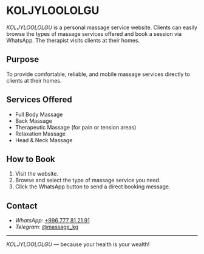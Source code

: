 # KOLJYLOOLOLGU

*KOLJYLOOLOLGU* is a personal massage service website. Clients can easily browse the types of massage services offered and book a session via WhatsApp. The therapist visits clients at their homes.

## Purpose

To provide comfortable, reliable, and mobile massage services directly to clients at their homes.

## Services Offered

- Full Body Massage  
- Back Massage  
- Therapeutic Massage (for pain or tension areas)  
- Relaxation Massage  
- Head & Neck Massage

## How to Book

1. Visit the website.
2. Browse and select the type of massage service you need.
3. Click the WhatsApp button to send a direct booking message.

## Contact

- *WhatsApp*: ‪[+996 777 81 21 91‬](https://wa.me/996777812191)  
- *Telegram*: [@massage_kg](https://t.me/+996550852444)

---

*KOLJYLOOLOLGU* — because your health is your wealth!
